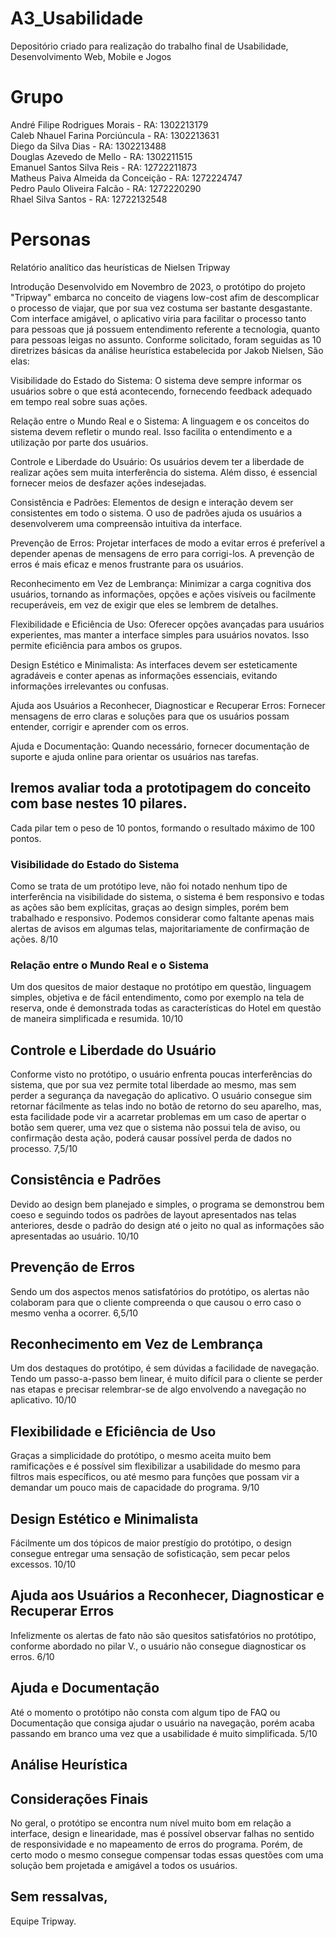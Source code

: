 # A3_Usabilidade
Depositório criado para realização do trabalho final de Usabilidade, Desenvolvimento Web, Mobile e Jogos

# Grupo
André Filipe Rodrigues Morais - RA: 1302213179 <br>
Caleb Nhauel Farina Porciúncula - RA: 1302213631 <br>
Diego da Silva Dias - RA: 1302213488<br>
Douglas Azevedo de Mello - RA: 1302211515<br>
Emanuel Santos Silva Reis - RA: 12722211873<br>
Matheus Paiva Almeida da Conceição - RA: 1272224747<br>
Pedro Paulo Oliveira Falcão - RA: 1272220290<br>
Rhael Silva Santos - RA: 12722132548<br>

# Personas



Relatório analítico das heurísticas de Nielsen
Tripway


  Introdução
 Desenvolvido em Novembro de 2023, o protótipo do projeto "Tripway" embarca no conceito de viagens low-cost afim de descomplicar o processo de viajar, que por sua vez costuma ser bastante desgastante. Com interface amigável, o aplicativo viria para facilitar o processo tanto para pessoas que já possuem entendimento referente a tecnologia, quanto para pessoas leigas no assunto.
 Conforme solicitado, foram seguidas as 10 diretrizes básicas da análise heurística estabelecida por Jakob Nielsen, São elas:

Visibilidade do Estado do Sistema: O sistema deve sempre informar os usuários sobre o que está acontecendo, fornecendo feedback adequado em tempo real sobre suas ações.

Relação entre o Mundo Real e o Sistema: A linguagem e os conceitos do sistema devem refletir o mundo real. Isso facilita o entendimento e a utilização por parte dos usuários.

Controle e Liberdade do Usuário: Os usuários devem ter a liberdade de realizar ações sem muita interferência do sistema. Além disso, é essencial fornecer meios de desfazer ações indesejadas.

Consistência e Padrões: Elementos de design e interação devem ser consistentes em todo o sistema. O uso de padrões ajuda os usuários a desenvolverem uma compreensão intuitiva da interface.

Prevenção de Erros: Projetar interfaces de modo a evitar erros é preferível a depender apenas de mensagens de erro para corrigi-los. A prevenção de erros é mais eficaz e menos frustrante para os usuários.

Reconhecimento em Vez de Lembrança: Minimizar a carga cognitiva dos usuários, tornando as informações, opções e ações visíveis ou facilmente recuperáveis, em vez de exigir que eles se lembrem de detalhes.

Flexibilidade e Eficiência de Uso: Oferecer opções avançadas para usuários experientes, mas manter a interface simples para usuários novatos. Isso permite eficiência para ambos os grupos.

Design Estético e Minimalista: As interfaces devem ser esteticamente agradáveis e conter apenas as informações essenciais, evitando informações irrelevantes ou confusas.

Ajuda aos Usuários a Reconhecer, Diagnosticar e Recuperar Erros: Fornecer mensagens de erro claras e soluções para que os usuários possam entender, corrigir e aprender com os erros.

Ajuda e Documentação: Quando necessário, fornecer documentação de suporte e ajuda online para orientar os usuários nas tarefas.


## Iremos avaliar toda a prototipagem do conceito com base nestes 10 pilares.
Cada pilar tem o peso de 10 pontos, formando o resultado máximo de 100 pontos.


### Visibilidade do Estado do Sistema
 Como se trata de um protótipo leve, não foi notado nenhum tipo de interferência na visibilidade do sistema, o sistema é bem responsivo e todas as ações são bem explícitas, graças ao design simples, porém bem trabalhado e responsivo. Podemos considerar como faltante apenas mais alertas de avisos em algumas telas, majoritariamente de confirmação de ações. 8/10

### Relação entre o Mundo Real e o Sistema
 Um dos quesitos de maior destaque no protótipo em questão, linguagem simples, objetiva e de fácil entendimento, como por exemplo na tela de reserva, onde é demonstrada todas as características do Hotel em questão de maneira simplificada e resumida. 10/10

## Controle e Liberdade do Usuário
 Conforme visto no protótipo, o usuário enfrenta poucas interferências do sistema, que por sua vez permite total liberdade ao mesmo, mas sem perder a segurança da navegação do aplicativo. O usuário consegue sim retornar fácilmente as telas indo no botão de retorno do seu aparelho, mas, esta facilidade pode vir a acarretar problemas em um caso de apertar o botão sem querer, uma vez que o sistema não possui tela de aviso, ou confirmação desta ação, poderá causar possível perda de dados no processo. 7,5/10

## Consistência e Padrões
 Devido ao design bem planejado e simples, o programa se demonstrou bem coeso e seguindo todos os padrões de layout apresentados nas telas anteriores, desde o padrão do design até o jeito no qual as informações são apresentadas ao usuário. 10/10

## Prevenção de Erros
 Sendo um dos aspectos menos satisfatórios do protótipo, os alertas não colaboram para que o cliente compreenda o que causou o erro caso o mesmo venha a ocorrer. 6,5/10

## Reconhecimento em Vez de Lembrança
 Um dos destaques do protótipo, é sem dúvidas a facilidade de navegação. Tendo um passo-a-passo bem linear, é muito difícil para o cliente se perder nas etapas e precisar relembrar-se de algo envolvendo a navegação no aplicativo. 10/10

## Flexibilidade e Eficiência de Uso
 Graças a simplicidade do protótipo, o mesmo aceita muito bem ramificações e é possível sim flexibilizar a usabilidade do mesmo para filtros mais específicos, ou até mesmo para funções que possam vir a demandar um pouco mais de capacidade do programa. 9/10

## Design Estético e Minimalista
 Fácilmente um dos tópicos de maior prestígio do protótipo, o design consegue entregar uma sensação de sofisticação, sem pecar pelos excessos. 10/10

## Ajuda aos Usuários a Reconhecer, Diagnosticar e Recuperar Erros
  Infelizmente os alertas de fato não são quesitos satisfatórios no protótipo, conforme abordado no pilar V., o usuário não consegue diagnosticar os erros. 6/10

## Ajuda e Documentação
 Até o momento o protótipo não consta com algum tipo de FAQ ou Documentação  que consiga ajudar o usuário na navegação, porém acaba passando em branco uma vez que a usabilidade é muito simplificada. 5/10



## Análise Heurística

 


## Considerações Finais
 No geral, o protótipo se encontra num nível muito bom em relação a interface, design e linearidade, mas é possível observar falhas no sentido de responsividade e no mapeamento de erros do programa. Porém, de certo modo o mesmo consegue compensar todas essas questões com uma solução bem projetada e amigável a todos os usuários.

## Sem ressalvas,
 Equipe Tripway.
